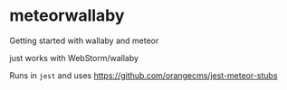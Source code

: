 # meteorwallaby

Getting started with wallaby and meteor

just works with WebStorm/wallaby

Runs in `jest` and uses https://github.com/orangecms/jest-meteor-stubs